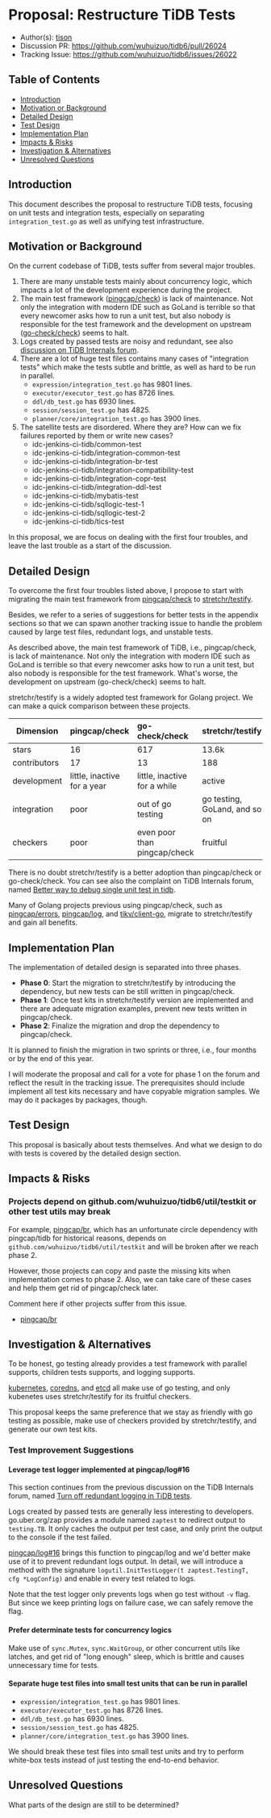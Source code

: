 # Proposal: Restructure TiDB Tests

- Author(s): [tison](http://github.com/tisonkun)
- Discussion PR: https://github.com/wuhuizuo/tidb6/pull/26024
- Tracking Issue: https://github.com/wuhuizuo/tidb6/issues/26022

## Table of Contents

* [Introduction](#introduction)
* [Motivation or Background](#motivation-or-background)
* [Detailed Design](#detailed-design)
* [Test Design](#test-design)
* [Implementation Plan](#implementation-plan)
* [Impacts & Risks](#impacts--risks)
* [Investigation & Alternatives](#investigation--alternatives)
* [Unresolved Questions](#unresolved-questions)

## Introduction

This document describes the proposal to restructure TiDB tests, focusing on unit tests and integration tests, especially on separating `integration_test.go` as well as unifying test infrastructure.

## Motivation or Background

On the current codebase of TiDB, tests suffer from several major troubles.

1. There are many unstable tests mainly about concurrency logic, which impacts a lot of the development experience during the project.
2. The main test framework ([pingcap/check](http://github.com/pingcap/check)) is lack of maintenance. Not only the integration with modern IDE such as GoLand is terrible so that every newcomer asks how to run a unit test, but also nobody is responsible for the test framework and the development on upstream ([go-check/check](https://github.com/go-check/check)) seems to halt.
3. Logs created by passed tests are noisy and redundant, see also [discussion on TiDB Internals forum](https://internals.tidb.io/t/topic/48).
4. There are a lot of huge test files contains many cases of "integration tests" which make the tests subtle and brittle, as well as hard to be run in parallel.
    * `expression/integration_test.go` has 9801 lines.
    * `executor/executor_test.go` has 8726 lines.
    * `ddl/db_test.go` has 6930 lines.
    * `session/session_test.go` has 4825.
    * `planner/core/integration_test.go` has 3900 lines.
5. The satellite tests are disordered. Where they are? How can we fix failures reported by them or write new cases?
    * idc-jenkins-ci-tidb/common-test
    * idc-jenkins-ci-tidb/integration-common-test 
    * idc-jenkins-ci-tidb/integration-br-test
    * idc-jenkins-ci-tidb/integration-compatibility-test
    * idc-jenkins-ci-tidb/integration-copr-test
    * idc-jenkins-ci-tidb/integration-ddl-test
    * idc-jenkins-ci-tidb/mybatis-test
    * idc-jenkins-ci-tidb/sqllogic-test-1
    * idc-jenkins-ci-tidb/sqllogic-test-2
    * idc-jenkins-ci-tidb/tics-test

In this proposal, we are focus on dealing with the first four troubles, and leave the last trouble as a start of the discussion.

## Detailed Design

To overcome the first four troubles listed above, I propose to start with migrating the main test framework from [pingcap/check](http://github.com/pingcap/check) to [stretchr/testify](https://github.com/stretchr/testify).

Besides, we refer to a series of suggestions for better tests in the appendix sections so that we can spawn another tracking issue to handle the problem caused by large test files, redundant logs, and unstable tests.

As described above, the main test framework of TiDB, i.e., pingcap/check, is lack of maintenance. Not only the integration with modern IDE such as GoLand is terrible so that every newcomer asks how to run a unit test, but also nobody is responsible for the test framework. What's worse, the development on upstream (go-check/check) seems to halt.

stretchr/testify is a widely adopted test framework for Golang project. We can make a quick comparison between these projects.

| Dimension    | pingcap/check               | go-check/check               | stretchr/testify              |
| ------------ | :-------------------------- | :--------------------------- | :---------------------------- |
| stars        | 16                          | 617                          | 13.6k                         |
| contributors | 17                          | 13                           | 188                           |
| development  | little, inactive for a year | little, inactive for a while | active                        |
| integration  | poor                        | out of go testing            | go testing, GoLand, and so on |
| checkers     | poor                        | even poor than pingcap/check | fruitful                      |

There is no doubt stretchr/testify is a better adoption than pingcap/check or go-check/check. You can see also the complaint on TiDB Internals forum, named [Better way to debug single unit test in tidb](https://internals.tidb.io/t/topic/141).

Many of Golang projects previous using pingcap/check, such as [pingcap/errors](https://github.com/pingcap/errors), [pingcap/log](https://github.com/pingcap/log), and [tikv/client-go](https://github.com/tikv/client-go), migrate to stretchr/testify and gain all benefits.

## Implementation Plan

The implementation of detailed design is separated into three phases.

* **Phase 0**: Start the migration to stretchr/testify by introducing the dependency, but new tests can be still written in pingcap/check.
* **Phase 1**: Once test kits in stretchr/testify version are implemented and there are adequate migration examples, prevent new tests written in pingcap/check.
* **Phase 2**: Finalize the migration and drop the dependency to pingcap/check.

It is planned to finish the migration in two sprints or three, i.e., four months or by the end of this year.

I will moderate the proposal and call for a vote for phase 1 on the forum and reflect the result in the tracking issue. The prerequisites should include implement all test kits necessary and have copyable migration samples. We may do it packages by packages, though.

## Test Design

This proposal is basically about tests themselves. And what we design to do with tests is covered by the detailed design section.

## Impacts & Risks

### Projects depend on github.com/wuhuizuo/tidb6/util/testkit or other test utils may break

For example, [pingcap/br](http://github.com/pingcap/br), which has an unfortunate circle dependency with pingcap/tidb for historical reasons, depends on `github.com/wuhuizuo/tidb6/util/testkit` and will be broken after we reach phase 2.

However, those projects can copy and paste the missing kits when implementation comes to phase 2. Also, we can take care of these cases and help them get rid of pingcap/check later.

Comment here if other projects suffer from this issue.

* [pingcap/br](http://github.com/pingcap/br)

## Investigation & Alternatives

To be honest, go testing already provides a test framework with parallel supports, children tests supports, and logging supports.

[kubernetes](https://github.com/kubernetes/kubernetes), [coredns](https://github.com/coredns/coredns), and [etcd](https://github.com/etcd-io/etcd) all make use of go testing, and only kubenetes uses stretchr/testify for its fruitful checkers.

This proposal keeps the same preference that we stay as friendly with go testing as possible, make use of checkers provided by stretchr/testify, and generate our own test kits.

### Test Improvement Suggestions

#### Leverage test logger implemented at pingcap/log#16

This section continues from the previous discussion on the TiDB Internals forum, named [Turn off redundant logging in TiDB tests](https://internals.tidb.io/t/topic/48).

Logs created by passed tests are generally less interesting to developers. go.uber.org/zap provides a module named `zaptest` to redirect output to `testing.TB`. It only caches the output per test case, and only print the output to the console if the test failed.

[pingcap/log#16](https://github.com/pingcap/log/pull/16) brings this function to pingcap/log and we'd better make use of it to prevent redundant logs output. In detail, we will introduce a method with the signature `logutil.InitTestLogger(t zaptest.TestingT, cfg *LogConfig)` and enable in every test related to logs.

Note that the test logger only prevents logs when go test without `-v` flag. But since we keep printing logs on failure case, we can safely remove the flag.

#### Prefer determinate tests for concurrency logics

Make use of `sync.Mutex`, `sync.WaitGroup`, or other concurrent utils like latches, and get rid of "long enough" sleep, which is brittle and causes unnecessary time for tests.

#### Separate huge test files into small test units that can be run in parallel

* `expression/integration_test.go` has 9801 lines.
* `executor/executor_test.go` has 8726 lines.
* `ddl/db_test.go` has 6930 lines.
* `session/session_test.go` has 4825.
* `planner/core/integration_test.go` has 3900 lines.

We should break these test files into small test units and try to perform white-box tests instead of just testing the end-to-end behavior.

## Unresolved Questions

What parts of the design are still to be determined?
